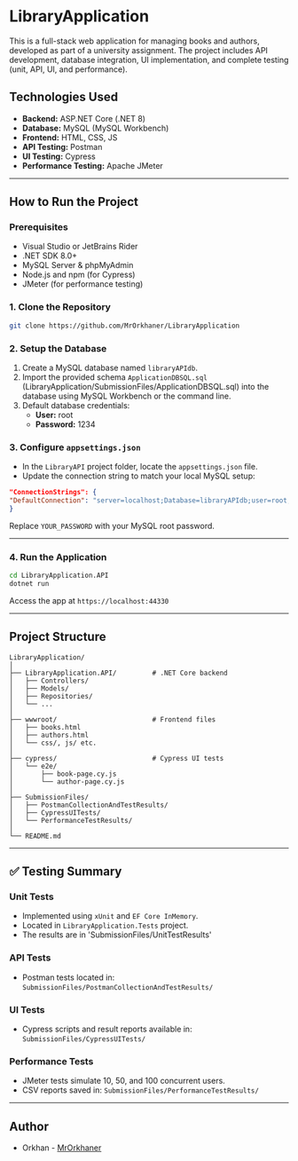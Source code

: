 # LibraryApplication 

This is a full-stack web application for managing books and authors, developed as part of a university assignment. The project includes API development, database integration, UI implementation, and complete testing (unit, API, UI, and performance).

## Technologies Used

- **Backend:** ASP.NET Core (.NET 8)
- **Database:** MySQL (MySQL Workbench)
- **Frontend:** HTML, CSS, JS
- **API Testing:** Postman
- **UI Testing:** Cypress
- **Performance Testing:** Apache JMeter

---

## How to Run the Project

### Prerequisites

- Visual Studio or JetBrains Rider
- .NET SDK 8.0+
- MySQL Server & phpMyAdmin
- Node.js and npm (for Cypress)
- JMeter (for performance testing)

### 1. Clone the Repository

```bash
git clone https://github.com/MrOrkhaner/LibraryApplication
```

### 2. Setup the Database

1. Create a MySQL database named `libraryAPIdb`.
2. Import the provided schema `ApplicationDBSQL.sql` (LibraryApplication/SubmissionFiles/ApplicationDBSQL.sql) into the database using MySQL Workbench or the command line.
3. Default database credentials:
   - **User:** root
   - **Password:** 1234


### 3. Configure `appsettings.json`
- In the `LibraryAPI` project folder, locate the `appsettings.json` file.
- Update the connection string to match your local MySQL setup:

```json
"ConnectionStrings": {
"DefaultConnection": "server=localhost;Database=libraryAPIdb;user=root;password=YOUR_PASSWORD"
}
```
Replace `YOUR_PASSWORD` with your MySQL root password.

---

### 4. Run the Application

```bash
cd LibraryApplication.API
dotnet run
```

Access the app at `https://localhost:44330`

---

## Project Structure

```plaintext
LibraryApplication/
│
├── LibraryApplication.API/         # .NET Core backend
│   ├── Controllers/
│   ├── Models/
│   ├── Repositories/
│   └── ...  
│
├── wwwroot/                        # Frontend files
│   ├── books.html
│   ├── authors.html
│   └── css/, js/ etc.
│
├── cypress/                        # Cypress UI tests
│   └── e2e/
│       ├── book-page.cy.js
│       └── author-page.cy.js
│
├── SubmissionFiles/               
│   ├── PostmanCollectionAndTestResults/
│   ├── CypressUITests/
│   └── PerformanceTestResults/
│
└── README.md
```

---

## ✅ Testing Summary

### Unit Tests
- Implemented using `xUnit` and `EF Core InMemory`.
- Located in `LibraryApplication.Tests` project.
- The results are in 'SubmissionFiles/UnitTestResults'

### API Tests
- Postman tests located in:
  `SubmissionFiles/PostmanCollectionAndTestResults/`

### UI Tests
- Cypress scripts and result reports available in:
  `SubmissionFiles/CypressUITests/`

### Performance Tests
- JMeter tests simulate 10, 50, and 100 concurrent users.
- CSV reports saved in:
  `SubmissionFiles/PerformanceTestResults/`

---

## Author

- Orkhan - [MrOrkhaner](https://github.com/MrOrkhaner)
